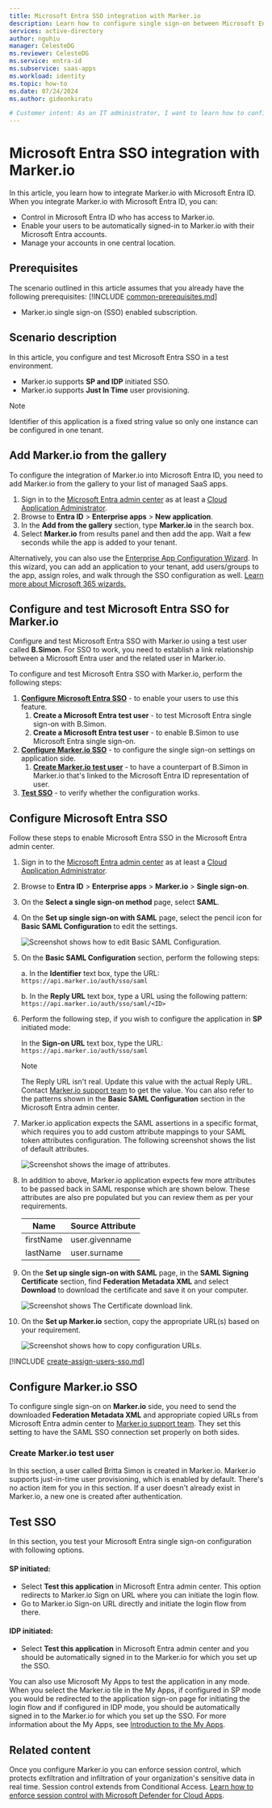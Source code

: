 ```yaml
---
title: Microsoft Entra SSO integration with Marker.io
description: Learn how to configure single sign-on between Microsoft Entra ID and Marker.io.
services: active-directory
author: nguhiu
manager: CelesteDG
ms.reviewer: CelesteDG
ms.service: entra-id
ms.subservice: saas-apps
ms.workload: identity
ms.topic: how-to
ms.date: 07/24/2024
ms.author: gideonkiratu

# Customer intent: As an IT administrator, I want to learn how to configure single sign-on between Microsoft Entra ID and Directory Services so that I can control who has access to Directory Services, enable automatic sign-in with Microsoft Entra accounts, and manage my accounts in one central location.
---
```


# Microsoft Entra SSO integration with Marker.io

In this article,  you learn how to integrate Marker.io with Microsoft Entra ID. When you integrate Marker.io with Microsoft Entra ID, you can:

* Control in Microsoft Entra ID who has access to Marker.io.
* Enable your users to be automatically signed-in to Marker.io with their Microsoft Entra accounts.
* Manage your accounts in one central location.

## Prerequisites
The scenario outlined in this article assumes that you already have the following prerequisites:
[!INCLUDE [common-prerequisites.md](~/identity/saas-apps/includes/common-prerequisites.md)]
* Marker.io single sign-on (SSO) enabled subscription.

## Scenario description

In this article,  you configure and test Microsoft Entra SSO in a test environment.

* Marker.io supports **SP and IDP** initiated SSO.
* Marker.io supports **Just In Time** user provisioning.

> [!NOTE]
> Identifier of this application is a fixed string value so only one instance can be configured in one tenant.

## Add Marker.io from the gallery

To configure the integration of Marker.io into Microsoft Entra ID, you need to add Marker.io from the gallery to your list of managed SaaS apps.

1. Sign in to the [Microsoft Entra admin center](https://entra.microsoft.com) as at least a [Cloud Application Administrator](~/identity/role-based-access-control/permissions-reference.md#cloud-application-administrator).
1. Browse to **Entra ID** > **Enterprise apps** > **New application**.
1. In the **Add from the gallery** section, type **Marker.io** in the search box.
1. Select **Marker.io** from results panel and then add the app. Wait a few seconds while the app is added to your tenant.

Alternatively, you can also use the [Enterprise App Configuration Wizard](https://portal.office.com/AdminPortal/home?Q=Docs#/azureadappintegration). In this wizard, you can add an application to your tenant, add users/groups to the app, assign roles, and walk through the SSO configuration as well. [Learn more about Microsoft 365 wizards.](/microsoft-365/admin/misc/azure-ad-setup-guides)

## Configure and test Microsoft Entra SSO for Marker.io

Configure and test Microsoft Entra SSO with Marker.io using a test user called **B.Simon**. For SSO to work, you need to establish a link relationship between a Microsoft Entra user and the related user in Marker.io.

To configure and test Microsoft Entra SSO with Marker.io, perform the following steps:

1. **[Configure Microsoft Entra SSO](#configure-microsoft-entra-sso)** - to enable your users to use this feature.
    1. **Create a Microsoft Entra test user** - to test Microsoft Entra single sign-on with B.Simon.
    1. **Create a Microsoft Entra test user** - to enable B.Simon to use Microsoft Entra single sign-on.
1. **[Configure Marker.io SSO](#configure-markerio-sso)** - to configure the single sign-on settings on application side.
    1. **[Create Marker.io test user](#create-markerio-test-user)** - to have a counterpart of B.Simon in Marker.io that's linked to the Microsoft Entra ID representation of user.
1. **[Test SSO](#test-sso)** - to verify whether the configuration works.

## Configure Microsoft Entra SSO

Follow these steps to enable Microsoft Entra SSO in the Microsoft Entra admin center.

1. Sign in to the [Microsoft Entra admin center](https://entra.microsoft.com) as at least a [Cloud Application Administrator](~/identity/role-based-access-control/permissions-reference.md#cloud-application-administrator).
1. Browse to **Entra ID** > **Enterprise apps** > **Marker.io** > **Single sign-on**.
1. On the **Select a single sign-on method** page, select **SAML**.
1. On the **Set up single sign-on with SAML** page, select the pencil icon for **Basic SAML Configuration** to edit the settings.

   ![Screenshot shows how to edit Basic SAML Configuration.](common/edit-urls.png "Basic Configuration")

1. On the **Basic SAML Configuration** section, perform the following steps:

    a. In the **Identifier** text box, type the URL:
    `https://api.marker.io/auth/sso/saml`

    b. In the **Reply URL** text box, type a URL using the following pattern:
    `https://api.marker.io/auth/sso/saml/<ID>`

1. Perform the following step, if you wish to configure the application in **SP** initiated mode:

    In the **Sign-on URL** text box, type the URL:
    `https://api.marker.io/auth/sso/saml`

	> [!NOTE]
	> The Reply URL isn't real. Update this value with the actual Reply URL. Contact [Marker.io support team](mailto:info@marker.io) to get the value. You can also refer to the patterns shown in the **Basic SAML Configuration** section in the Microsoft Entra admin center.

1. Marker.io application expects the SAML assertions in a specific format, which requires you to add custom attribute mappings to your SAML token attributes configuration. The following screenshot shows the list of default attributes.

	![Screenshot shows the image of attributes.](common/default-attributes.png "Image")

1. In addition to above, Marker.io application expects few more attributes to be passed back in SAML response which are shown below. These attributes are also pre populated but you can review them as per your requirements.
	
	| Name | Source Attribute|
	| ------------ | --------- |
    | firstName | user.givenname |
    | lastName  | user.surname   |
    

1. On the **Set up single sign-on with SAML** page, in the **SAML Signing Certificate** section,  find **Federation Metadata XML** and select **Download** to download the certificate and save it on your computer.

	![Screenshot shows The Certificate download link.](common/metadataxml.png "Certificate")

1. On the **Set up Marker.io** section, copy the appropriate URL(s) based on your requirement.

	![Screenshot shows how to copy configuration URLs.](common/copy-configuration-urls.png "Configurations") 

[!INCLUDE [create-assign-users-sso.md](~/identity/saas-apps/includes/create-assign-users-sso.md)]

## Configure Marker.io SSO

To configure single sign-on on **Marker.io** side, you need to send the downloaded **Federation Metadata XML** and appropriate copied URLs from Microsoft Entra admin center to [Marker.io support team](mailto:info@marker.io). They set this setting to have the SAML SSO connection set properly on both sides.

### Create Marker.io test user

In this section, a user called Britta Simon is created in Marker.io. Marker.io supports just-in-time user provisioning, which is enabled by default. There's no action item for you in this section. If a user doesn't already exist in Marker.io, a new one is created after authentication.

## Test SSO 

In this section, you test your Microsoft Entra single sign-on configuration with following options.

#### SP initiated:

* Select **Test this application** in Microsoft Entra admin center. This option redirects to Marker.io Sign on URL where you can initiate the login flow.  
* Go to Marker.io Sign-on URL directly and initiate the login flow from there.

#### IDP initiated:

* Select **Test this application** in Microsoft Entra admin center and you should be automatically signed in to the Marker.io for which you set up the SSO.

You can also use Microsoft My Apps to test the application in any mode. When you select the Marker.io tile in the My Apps, if configured in SP mode you would be redirected to the application sign-on page for initiating the login flow and if configured in IDP mode, you should be automatically signed in to the Marker.io for which you set up the SSO. For more information about the My Apps, see [Introduction to the My Apps](
https://support.microsoft.com/account-billing/sign-in-and-start-apps-from-the-my-apps-portal-2f3b1bae-0e5a-4a86-a33e-876fbd2a4510).

## Related content

Once you configure Marker.io you can enforce session control, which protects exfiltration and infiltration of your organization's sensitive data in real time. Session control extends from Conditional Access. [Learn how to enforce session control with Microsoft Defender for Cloud Apps](/cloud-app-security/proxy-deployment-any-app).

